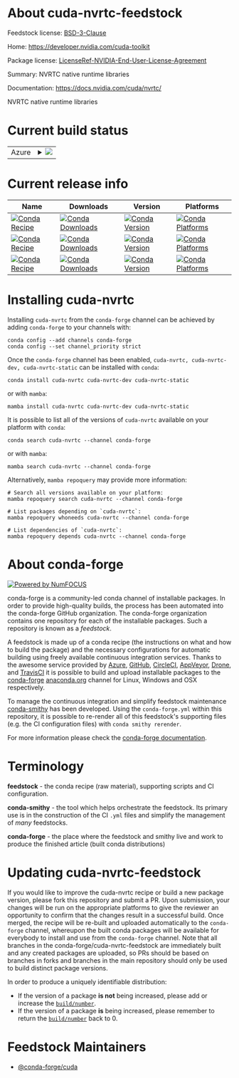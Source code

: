 About cuda-nvrtc-feedstock
==========================

Feedstock license: [BSD-3-Clause](https://github.com/conda-forge/cuda-nvrtc-feedstock/blob/main/LICENSE.txt)

Home: https://developer.nvidia.com/cuda-toolkit

Package license: [LicenseRef-NVIDIA-End-User-License-Agreement](https://docs.nvidia.com/cuda/eula/index.html)

Summary: NVRTC native runtime libraries

Documentation: https://docs.nvidia.com/cuda/nvrtc/

NVRTC native runtime libraries


Current build status
====================


<table>
    
  <tr>
    <td>Azure</td>
    <td>
      <details>
        <summary>
          <a href="https://dev.azure.com/conda-forge/feedstock-builds/_build/latest?definitionId=19150&branchName=main">
            <img src="https://dev.azure.com/conda-forge/feedstock-builds/_apis/build/status/cuda-nvrtc-feedstock?branchName=main">
          </a>
        </summary>
        <table>
          <thead><tr><th>Variant</th><th>Status</th></tr></thead>
          <tbody><tr>
              <td>linux_64</td>
              <td>
                <a href="https://dev.azure.com/conda-forge/feedstock-builds/_build/latest?definitionId=19150&branchName=main">
                  <img src="https://dev.azure.com/conda-forge/feedstock-builds/_apis/build/status/cuda-nvrtc-feedstock?branchName=main&jobName=linux&configuration=linux%20linux_64_" alt="variant">
                </a>
              </td>
            </tr><tr>
              <td>linux_aarch64</td>
              <td>
                <a href="https://dev.azure.com/conda-forge/feedstock-builds/_build/latest?definitionId=19150&branchName=main">
                  <img src="https://dev.azure.com/conda-forge/feedstock-builds/_apis/build/status/cuda-nvrtc-feedstock?branchName=main&jobName=linux&configuration=linux%20linux_aarch64_" alt="variant">
                </a>
              </td>
            </tr><tr>
              <td>linux_ppc64le</td>
              <td>
                <a href="https://dev.azure.com/conda-forge/feedstock-builds/_build/latest?definitionId=19150&branchName=main">
                  <img src="https://dev.azure.com/conda-forge/feedstock-builds/_apis/build/status/cuda-nvrtc-feedstock?branchName=main&jobName=linux&configuration=linux%20linux_ppc64le_" alt="variant">
                </a>
              </td>
            </tr><tr>
              <td>win_64</td>
              <td>
                <a href="https://dev.azure.com/conda-forge/feedstock-builds/_build/latest?definitionId=19150&branchName=main">
                  <img src="https://dev.azure.com/conda-forge/feedstock-builds/_apis/build/status/cuda-nvrtc-feedstock?branchName=main&jobName=win&configuration=win%20win_64_" alt="variant">
                </a>
              </td>
            </tr>
          </tbody>
        </table>
      </details>
    </td>
  </tr>
</table>

Current release info
====================

| Name | Downloads | Version | Platforms |
| --- | --- | --- | --- |
| [![Conda Recipe](https://img.shields.io/badge/recipe-cuda--nvrtc-green.svg)](https://anaconda.org/conda-forge/cuda-nvrtc) | [![Conda Downloads](https://img.shields.io/conda/dn/conda-forge/cuda-nvrtc.svg)](https://anaconda.org/conda-forge/cuda-nvrtc) | [![Conda Version](https://img.shields.io/conda/vn/conda-forge/cuda-nvrtc.svg)](https://anaconda.org/conda-forge/cuda-nvrtc) | [![Conda Platforms](https://img.shields.io/conda/pn/conda-forge/cuda-nvrtc.svg)](https://anaconda.org/conda-forge/cuda-nvrtc) |
| [![Conda Recipe](https://img.shields.io/badge/recipe-cuda--nvrtc--dev-green.svg)](https://anaconda.org/conda-forge/cuda-nvrtc-dev) | [![Conda Downloads](https://img.shields.io/conda/dn/conda-forge/cuda-nvrtc-dev.svg)](https://anaconda.org/conda-forge/cuda-nvrtc-dev) | [![Conda Version](https://img.shields.io/conda/vn/conda-forge/cuda-nvrtc-dev.svg)](https://anaconda.org/conda-forge/cuda-nvrtc-dev) | [![Conda Platforms](https://img.shields.io/conda/pn/conda-forge/cuda-nvrtc-dev.svg)](https://anaconda.org/conda-forge/cuda-nvrtc-dev) |
| [![Conda Recipe](https://img.shields.io/badge/recipe-cuda--nvrtc--static-green.svg)](https://anaconda.org/conda-forge/cuda-nvrtc-static) | [![Conda Downloads](https://img.shields.io/conda/dn/conda-forge/cuda-nvrtc-static.svg)](https://anaconda.org/conda-forge/cuda-nvrtc-static) | [![Conda Version](https://img.shields.io/conda/vn/conda-forge/cuda-nvrtc-static.svg)](https://anaconda.org/conda-forge/cuda-nvrtc-static) | [![Conda Platforms](https://img.shields.io/conda/pn/conda-forge/cuda-nvrtc-static.svg)](https://anaconda.org/conda-forge/cuda-nvrtc-static) |

Installing cuda-nvrtc
=====================

Installing `cuda-nvrtc` from the `conda-forge` channel can be achieved by adding `conda-forge` to your channels with:

```
conda config --add channels conda-forge
conda config --set channel_priority strict
```

Once the `conda-forge` channel has been enabled, `cuda-nvrtc, cuda-nvrtc-dev, cuda-nvrtc-static` can be installed with `conda`:

```
conda install cuda-nvrtc cuda-nvrtc-dev cuda-nvrtc-static
```

or with `mamba`:

```
mamba install cuda-nvrtc cuda-nvrtc-dev cuda-nvrtc-static
```

It is possible to list all of the versions of `cuda-nvrtc` available on your platform with `conda`:

```
conda search cuda-nvrtc --channel conda-forge
```

or with `mamba`:

```
mamba search cuda-nvrtc --channel conda-forge
```

Alternatively, `mamba repoquery` may provide more information:

```
# Search all versions available on your platform:
mamba repoquery search cuda-nvrtc --channel conda-forge

# List packages depending on `cuda-nvrtc`:
mamba repoquery whoneeds cuda-nvrtc --channel conda-forge

# List dependencies of `cuda-nvrtc`:
mamba repoquery depends cuda-nvrtc --channel conda-forge
```


About conda-forge
=================

[![Powered by
NumFOCUS](https://img.shields.io/badge/powered%20by-NumFOCUS-orange.svg?style=flat&colorA=E1523D&colorB=007D8A)](https://numfocus.org)

conda-forge is a community-led conda channel of installable packages.
In order to provide high-quality builds, the process has been automated into the
conda-forge GitHub organization. The conda-forge organization contains one repository
for each of the installable packages. Such a repository is known as a *feedstock*.

A feedstock is made up of a conda recipe (the instructions on what and how to build
the package) and the necessary configurations for automatic building using freely
available continuous integration services. Thanks to the awesome service provided by
[Azure](https://azure.microsoft.com/en-us/services/devops/), [GitHub](https://github.com/),
[CircleCI](https://circleci.com/), [AppVeyor](https://www.appveyor.com/),
[Drone](https://cloud.drone.io/welcome), and [TravisCI](https://travis-ci.com/)
it is possible to build and upload installable packages to the
[conda-forge](https://anaconda.org/conda-forge) [anaconda.org](https://anaconda.org/)
channel for Linux, Windows and OSX respectively.

To manage the continuous integration and simplify feedstock maintenance
[conda-smithy](https://github.com/conda-forge/conda-smithy) has been developed.
Using the ``conda-forge.yml`` within this repository, it is possible to re-render all of
this feedstock's supporting files (e.g. the CI configuration files) with ``conda smithy rerender``.

For more information please check the [conda-forge documentation](https://conda-forge.org/docs/).

Terminology
===========

**feedstock** - the conda recipe (raw material), supporting scripts and CI configuration.

**conda-smithy** - the tool which helps orchestrate the feedstock.
                   Its primary use is in the construction of the CI ``.yml`` files
                   and simplify the management of *many* feedstocks.

**conda-forge** - the place where the feedstock and smithy live and work to
                  produce the finished article (built conda distributions)


Updating cuda-nvrtc-feedstock
=============================

If you would like to improve the cuda-nvrtc recipe or build a new
package version, please fork this repository and submit a PR. Upon submission,
your changes will be run on the appropriate platforms to give the reviewer an
opportunity to confirm that the changes result in a successful build. Once
merged, the recipe will be re-built and uploaded automatically to the
`conda-forge` channel, whereupon the built conda packages will be available for
everybody to install and use from the `conda-forge` channel.
Note that all branches in the conda-forge/cuda-nvrtc-feedstock are
immediately built and any created packages are uploaded, so PRs should be based
on branches in forks and branches in the main repository should only be used to
build distinct package versions.

In order to produce a uniquely identifiable distribution:
 * If the version of a package **is not** being increased, please add or increase
   the [``build/number``](https://docs.conda.io/projects/conda-build/en/latest/resources/define-metadata.html#build-number-and-string).
 * If the version of a package **is** being increased, please remember to return
   the [``build/number``](https://docs.conda.io/projects/conda-build/en/latest/resources/define-metadata.html#build-number-and-string)
   back to 0.

Feedstock Maintainers
=====================

* [@conda-forge/cuda](https://github.com/conda-forge/cuda/)

